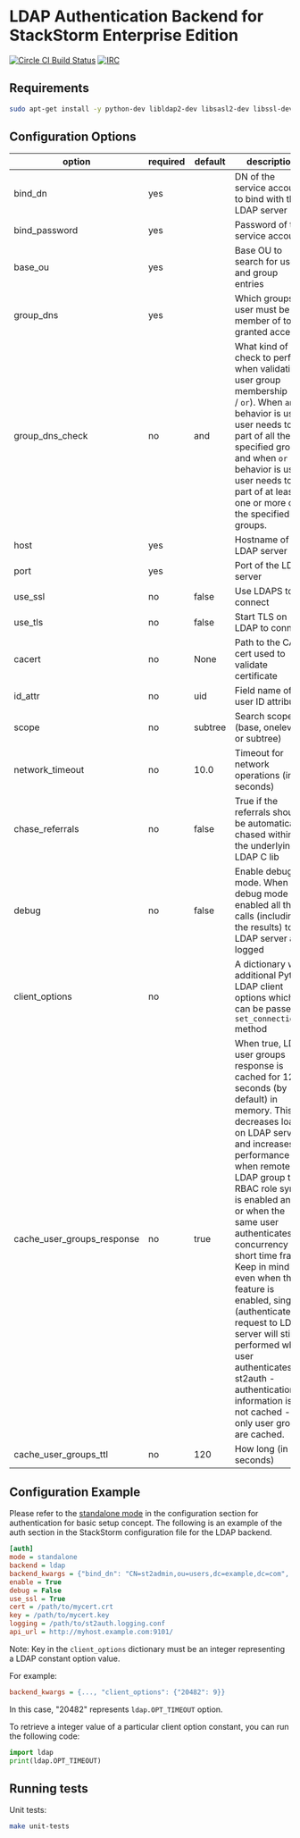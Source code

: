 # LDAP Authentication Backend for StackStorm Enterprise Edition

[![Circle CI Build Status](https://circleci.com/gh/StackStorm/st2-enterprise-auth-backend-ldap.svg?style=shield&circle-token=3bfc47f8b1f7af9c1845ea79df2c18e0f32cc509)](https://circleci.com/gh/StackStorm/st2-enterprise-auth-backend-ldap)
[![IRC](https://img.shields.io/irc/%23stackstorm.png)](http://webchat.freenode.net/?channels=stackstorm)

## Requirements

```bash
sudo apt-get install -y python-dev libldap2-dev libsasl2-dev libssl-dev ldap-utils
```

## Configuration Options

| option                     | required | default | description                                                                                                                    |
|----------------------------|----------|---------|--------------------------------------------------------------------------------------------------------------------------------|
| bind_dn                    | yes      |         | DN of the service account to bind with the LDAP server                                                                         |
| bind_password              | yes      |         | Password of the service account                                                                                                |
| base_ou                    | yes      |         | Base OU to search for user and group entries                                                                                   |
| group_dns                  | yes      |         | Which groups user must be member of to be granted access                                                                       |
| group_dns_check            | no       | and     | What kind of check to perform when validating user group membership (``and`` / ``or``). When ``and`` behavior is used, user needs to be part of all the specified groups and when ``or`` behavior is used, user needs to be part of at least one or more of the specified groups.                                                         |
| host                       | yes      |         | Hostname of the LDAP server                                                                                                    |
| port                       | yes      |         | Port of the LDAP server                                                                                                        |
| use_ssl                    | no       | false   | Use LDAPS to connect                                                                                                           |
| use_tls                    | no       | false   | Start TLS on LDAP to connect                                                                                                   |
| cacert                     | no       | None    | Path to the CA cert used to validate certificate                                                                               |
| id_attr                    | no       | uid     | Field name of the user ID attribute                                                                                            |
| scope                      | no       | subtree | Search scope (base, onelevel, or subtree)                                                                                      |
| network_timeout            | no       | 10.0    | Timeout for network operations (in seconds)                                                                                    |
| chase_referrals            | no       | false   | True if the referrals should be automatically chased within the underlying LDAP C lib                                          |
| debug                      | no       | false   | Enable debug mode. When debug mode is enabled all the calls (including the results) to LDAP server are logged                  |
| client_options             | no       |         | A dictionary with additional Python LDAP client options which can be passed to ``set_connection()`` method                     |
| cache_user_groups_response | no       | true    | When true, LDAP user groups response is cached for 120 seconds (by default) in memory. This decreases load on LDAP server and increases performance when remote LDAP group to RBAC role sync is enabled and / or when the same user authenticates concurrency in a short time frame. Keep in mind that even when this feature is enabled, single (authenticate) request to LDAP server will still be performed when user authenticates to st2auth - authentication information is not cached - only user groups are cached.  |
| cache_user_groups_ttl      | no       | 120     | How long (in seconds)                                                                                                          |

## Configuration Example

Please refer to the [standalone mode](http://docs.stackstorm.com/config/authentication.html#setup-standalone-mode) in the configuration section for authentication for basic setup concept. The following is an example of the auth section in the StackStorm configuration file for the LDAP backend.

```ini
[auth]
mode = standalone
backend = ldap
backend_kwargs = {"bind_dn": "CN=st2admin,ou=users,dc=example,dc=com", "bind_password": "foobar123", "base_ou": "dc=example,dc=com", "group_dns": ["CN=st2users,ou=groups,dc=example,dc=com", "CN=st2developers,ou=groups,dc=example,dc=com"], "host": "identity.example.com", "port": 636, "use_ssl": true, "cacert": "/path/to/cacert.pem"}
enable = True
debug = False
use_ssl = True
cert = /path/to/mycert.crt
key = /path/to/mycert.key
logging = /path/to/st2auth.logging.conf
api_url = http://myhost.example.com:9101/
```

Note: Key in the ``client_options`` dictionary must be an integer representing a LDAP constant option value.

For example:

```ini
backend_kwargs = {..., "client_options": {"20482": 9}}
```

In this case, "20482" represents ``ldap.OPT_TIMEOUT`` option.

To retrieve a integer value of a particular client option constant, you can run the following code:

```python
import ldap
print(ldap.OPT_TIMEOUT)
```

## Running tests

Unit tests:

```bash
make unit-tests
```
